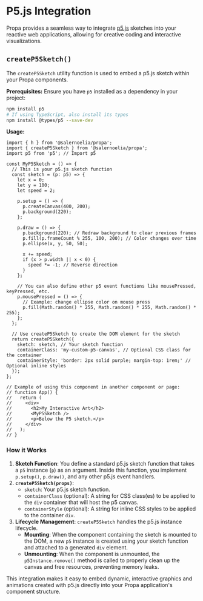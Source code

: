 # P5.js Integration

Propa provides a seamless way to integrate [p5.js](https://p5js.org/) sketches into your reactive web applications, allowing for creative coding and interactive visualizations.

## `createP5Sketch()`

The `createP5Sketch` utility function is used to embed a p5.js sketch within your Propa components.

**Prerequisites:**
Ensure you have `p5` installed as a dependency in your project:
```bash
npm install p5
# If using TypeScript, also install its types
npm install @types/p5 --save-dev
```

**Usage:**

```tsx
import { h } from '@salernoelia/propa';
import { createP5Sketch } from '@salernoelia/propa';
import p5 from 'p5'; // Import p5

const MyP5Sketch = () => {
  // This is your p5.js sketch function
  const sketch = (p: p5) => {
    let x = 0;
    let y = 100;
    let speed = 2;

    p.setup = () => {
      p.createCanvas(400, 200);
      p.background(220);
    };

    p.draw = () => {
      p.background(220); // Redraw background to clear previous frames
      p.fill(p.frameCount % 255, 100, 200); // Color changes over time
      p.ellipse(x, y, 50, 50);

      x += speed;
      if (x > p.width || x < 0) {
        speed *= -1; // Reverse direction
      }
    };

    // You can also define other p5 event functions like mousePressed, keyPressed, etc.
    p.mousePressed = () => {
      // Example: change ellipse color on mouse press
      p.fill(Math.random() * 255, Math.random() * 255, Math.random() * 255);
    };
  };

  // Use createP5Sketch to create the DOM element for the sketch
  return createP5Sketch({
    sketch: sketch, // Your sketch function
    containerClass: 'my-custom-p5-canvas', // Optional CSS class for the container
    containerStyle: 'border: 2px solid purple; margin-top: 1rem;' // Optional inline styles
  });
};

// Example of using this component in another component or page:
// function App() {
//   return (
//     <div>
//       <h2>My Interactive Art</h2>
//       <MyP5Sketch />
//       <p>Below the P5 sketch.</p>
//     </div>
//   );
// }
```

### How it Works

1.  **Sketch Function**: You define a standard p5.js sketch function that takes a `p5` instance (`p`) as an argument. Inside this function, you implement `p.setup()`, `p.draw()`, and any other p5.js event handlers.
2.  **`createP5Sketch(props)`**:
    *   `sketch`: Your p5.js sketch function.
    *   `containerClass` (optional): A string for CSS class(es) to be applied to the `div` container that will host the p5 canvas.
    *   `containerStyle` (optional): A string for inline CSS styles to be applied to the container `div`.
3.  **Lifecycle Management**: `createP5Sketch` handles the p5.js instance lifecycle.
    *   **Mounting**: When the component containing the sketch is mounted to the DOM, a new `p5` instance is created using your sketch function and attached to a generated `div` element.
    *   **Unmounting**: When the component is unmounted, the `p5Instance.remove()` method is called to properly clean up the canvas and free resources, preventing memory leaks.

This integration makes it easy to embed dynamic, interactive graphics and animations created with p5.js directly into your Propa application's component structure.
